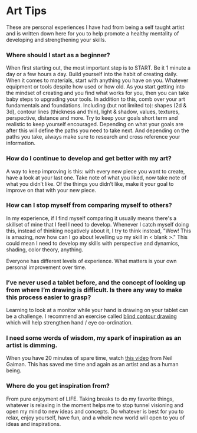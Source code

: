 # Art Tips

These are personal experiences I have had from being a self taught artist and is written down here for you to help promote a healthy mentality of developing and strengthening your skills.

### Where should I start as a beginner?
When first starting out, the most important step is to START. Be it 1 minute a day or a few hours a day. Build yourself into the habit of creating daily. When it comes to materials, start with anything you have on you. Whatever equipment or tools despite how used or how old. As you start getting into the mindset of creating and you find what works for you, then you can take baby steps to upgrading your tools. In addition to this, comb over your art fundamentals and foundations. Including (but not limited to): shapes (2d & 3d), contour lines (thickness and thin), light & shadow, values, textures, perspective, distance and more. Try to keep your goals short term and realistic to keep yourself encouraged. Depending on what your goals are after this will define the paths you need to take next. And depending on the paths you take, always make sure to research and cross reference your information. 

### How do I continue to develop and get better with my art?
A way to keep improving is this: with every new piece you want to create, have
a look at your last one. Take note of what you liked, now take note of what you
didn’t like. Of the things you didn’t like, make it your goal to improve on
that with your new piece.

### How can I stop myself from comparing myself to others?
In my experience, if I find myself comparing it usually means there's a skillset of mine that I feel I need to develop. Whenever I catch myself doing this, instead of thinking negatively about it, I try to think instead, "Wow! This is amazing, now how can I go about levelling up my skill in < blank >." This could mean I need to develop my skills with perspective and dynamics, shading, color theory, anything.

Everyone has different levels of experience. What matters is your
own personal improvement over time.

### I’ve never used a tablet before, and the concept of looking up from where I’m drawing is difficult. Is there any way to make this process easier to grasp?
Learning to look at a monitor while your hand is drawing on your tablet can be a
challenge. I recommend an exercise called [blind contour drawing](https://en.wikipedia.org/wiki/Blind_contour_drawing)
which will help strengthen hand / eye co-ordination.

### I need some words of wisdom, my spark of inspiration as an artist is dimming.
When you have 20 minutes of spare time, watch [this video](https://www.youtube.com/watch?v=plWexCID-kA)
from Neil Gaiman. This has saved me time and again as an artist and as a human being.

### Where do you get inspiration from?
From pure enjoyment of LIFE. Taking breaks to do my favorite things, whatever is relaxing in the moment helps me to stop tunnel visioning and open my mind to new ideas and concepts. Do whatever is best for you to relax, enjoy yourself, have fun, and a whole new world will open to you of ideas and inspirations.
